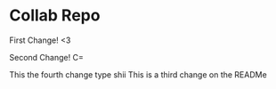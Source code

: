 # Collab Repo

First Change! <3

Second Change! C=

This the fourth change type shii
This is a third change on the READMe
